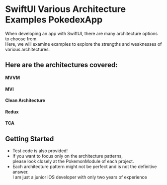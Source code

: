# SwiftUI Various Architecture Examples PokedexApp
When developing an app with SwiftUI, there are many architecture options to choose from.     
Here, we will examine examples to explore the strengths and weaknesses of various architectures.    

## Here are the architectures covered:
#### MVVM    
#### MVI    
#### Clean Architecture    
#### Redux    
#### TCA    

## Getting Started
- Test code is also provided!    
- If you want to focus only on the architecture patterns,     
please look closely at the PokemonModule of each project.    
- Each architecture pattern might not be perfect and is not the definitive answer.    
I am just a junior iOS developer with only two years of experience      
